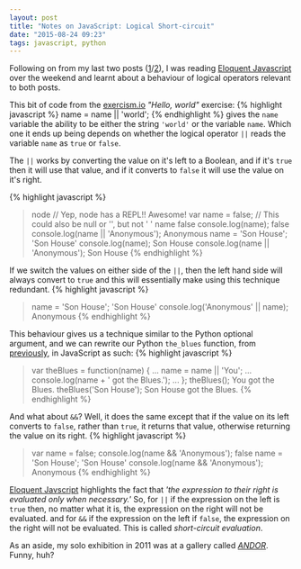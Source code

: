 ```yaml
---
layout: post
title: "Notes on JavaScript: Logical Short-circuit"
date: "2015-08-24 09:23"
tags: javascript, python
---
```

Following on from my last two posts ([1][onePost]/[2][twoPost]), I was reading [Eloquent Javascript][ej] over the weekend and learnt about a behaviour of logical operators relevant to both posts.
<!--more-->

This bit of code from the [exercism.io][exercism] *"Hello, world"* exercise:
{% highlight javascript %}
name = name || 'world';
{% endhighlight %}
gives the `name` variable the ability to be either the string `'world'` or the variable `name`.  Which one it ends up being depends on whether the logical operator `||` reads the variable `name` as `true` or `false`.

The `||` works by converting the value on it's left to a Boolean, and if it's `true` then it will use that value, and if it converts to `false` it will use the value on it's right.

{% highlight javascript %}
> node  // Yep, node has a REPL!! Awesome!
> var name = false;  // This could also be null or '', but not ' '
> name
false
> console.log(name);
false
> console.log(name || 'Anonymous');
Anonymous
> name = 'Son House';
'Son House'
> console.log(name);
Son House
> console.log(name || 'Anonymous');
Son House
{% endhighlight %}

If we switch the values on either side of the `||`, then the left hand side will always convert to `true` and this will essentially make using this technique redundant.
{% highlight javascript %}
> name = 'Son House';
'Son House'
> console.log('Anonymous' || name);
Anonymous
{% endhighlight %}

This behaviour gives us a technique similar to the Python optional argument, and we can rewrite our Python `the_blues` function, from [previously][twoPost], in JavaScript as such:
{% highlight javascript %}
> var theBlues = function(name) {
... name = name || 'You';
... console.log(name + ' got the Blues.');
... };
> theBlues();
You got the Blues.
> theBlues('Son House');
Son House got the Blues.
{% endhighlight %}

And what about `&&`?  Well, it does the same except that if the value on its left converts to `false`, rather than `true`, it returns that value, otherwise returning the value on its right.
{% highlight javascript %}
> var name = false;
> console.log(name && 'Anonymous');
false
> name = 'Son House';
'Son House'
> console.log(name && 'Anonymous');
Anonymous
{% endhighlight %}

[Eloquent Javscript][ej] highlights the fact that *'the expression to their right is evaluated only when necessary.'* So, for `||` if the expression on the left is `true` then, no matter what it is, the expression on the right will not be evaluated.  and for `&&` if the expression on the left if `false`, the expression on the right will not be evaluated. This is called *short-circuit evaluation*.

As an aside, my solo exhibition in 2011 was at a gallery called [*ANDOR*][andor]. Funny, huh?


[onePost]: https://bordeltabernacle.github.io/2015/08/21/node-dipping-toes.html
[twoPost]: https://bordeltabernacle.github.io/2015/08/21/python-function-arguments.html
[ej]:       http://eloquentjavascript.net/
[exercism]: http://exercism.io/
[andor]: http://www.creativeandorcultural.com/index.php/nobodys-fault-but-mine-yours-ours-mine
